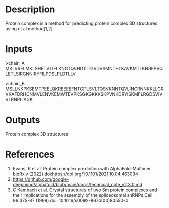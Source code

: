 # Description 

Protein complex is a method for predicting protein complex 3D structures using et al method[1,2].

# Inputs

\>chain_A
MKLVRFLMKLSHETVTIELKNGTQVHGTITGVDVSMNTHLKAVKMTLKNREPVQLETLSIRGNNIRYFILPDSLPLDTLLV

\>chain_B
MSLLNKPKSEMTPEELQKREEEEFNTGPLSVLTQSVKNNTQVLINCRNNKKLLGRVKAFDRHCNMVLENVKEMWTEVPKSGKGKKKSKPVNKDRYISKMFLRGDSVIVVLRNPLIAGK


# Outputs

Protein complex 3D structures

# References

1. Evans, R et al. Protein complex prediction with AlphaFold-Multimer bioRxiv (2022) doi:https://doi.org/10.1101/2021.10.04.463034
2. https://github.com/google-deepmind/alphafold/blob/main/docs/technical_note_v2.3.0.md
3. C Kambach et al. Crystal structures of two Sm protein complexes and their implications for the assembly of the spliceosomal snRNPs Cell 96:375-87 (1999) doi: 10.1016/s0092-8674(00)80550-4

